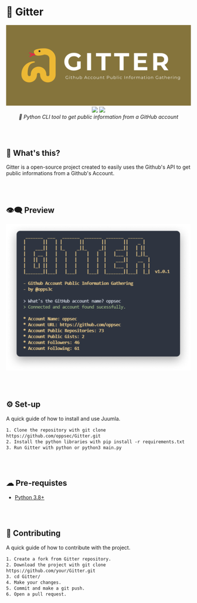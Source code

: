 # 🐍 Gitter

<div align="center">
    <img src="design/banner.jpg">
    <br>
    <img src="https://img.shields.io/github/forks/oppsec/Gitter?color=yellow&label=Forks&logo=github&style=flat-square"/>
    <img src="https://img.shields.io/github/stars/oppsec/Gitter?color=yellow&label=Stars&logo=github&style=flat-square"/>
    <br>
    <i> 🐍 Python CLI tool to get public information from a GitHub account </i>
</div>

<br><br>

## 🤔 What's this?
Gitter is a open-source project created to easily uses the Github's API to get public informations from a Github's Account.

<br><br>

## 👁‍🗨 Preview
<img src="design/preview.png" witdth="300" height="400">

<br><br>

## ⚙️ Set-up

A quick guide of how to install and use Juumla.

```
1. Clone the repository with git clone https://github.com/oppsec/Gitter.git
2. Install the python libraries with pip install -r requirements.txt
3. Run Gitter with python or python3 main.py
```

<br><br>

## ☁ Pre-requistes
- [Python 3.8+](https://www.python.org/downloads/)

<br><br>

## 🔨 Contributing

A quick guide of how to contribute with the project.

```shell
1. Create a fork from Gitter repository.
2. Download the project with git clone https://github.com/your/Gitter.git
3. cd Gitter/
4. Make your changes.
5. Commit and make a git push.
6. Open a pull request.
```
